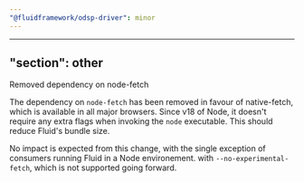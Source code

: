 ```yaml
---
"@fluidframework/odsp-driver": minor
---
```

---
"section": other
---

Removed dependency on node-fetch

The dependency on `node-fetch` has been removed in favour of native-fetch, which is available in all major browsers. Since v18 of Node, it doesn't require any extra flags when invoking the `node` executable. This should reduce Fluid's bundle size.

No impact is expected from this change, with the single exception of consumers running Fluid in a Node environement. with `--no-experimental-fetch`, which is not supported going forward.
